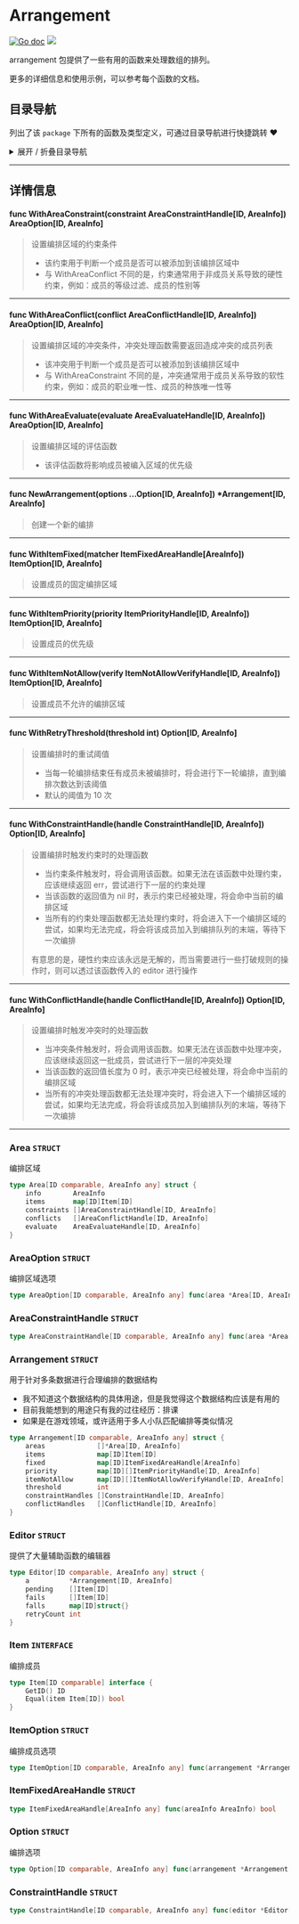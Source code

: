 # Arrangement

[![Go doc](https://img.shields.io/badge/go.dev-reference-brightgreen?logo=go&logoColor=white&style=flat)](https://pkg.go.dev/github.com/kercylan98/minotaur)
![](https://img.shields.io/badge/Email-kercylan@gmail.com-green.svg?style=flat)

arrangement 包提供了一些有用的函数来处理数组的排列。

更多的详细信息和使用示例，可以参考每个函数的文档。


## 目录导航
列出了该 `package` 下所有的函数及类型定义，可通过目录导航进行快捷跳转 ❤️
<details>
<summary>展开 / 折叠目录导航</summary>


> 包级函数定义

|函数名称|描述
|:--|:--
|[WithAreaConstraint](#WithAreaConstraint)|设置编排区域的约束条件
|[WithAreaConflict](#WithAreaConflict)|设置编排区域的冲突条件，冲突处理函数需要返回造成冲突的成员列表
|[WithAreaEvaluate](#WithAreaEvaluate)|设置编排区域的评估函数
|[NewArrangement](#NewArrangement)|创建一个新的编排
|[WithItemFixed](#WithItemFixed)|设置成员的固定编排区域
|[WithItemPriority](#WithItemPriority)|设置成员的优先级
|[WithItemNotAllow](#WithItemNotAllow)|设置成员不允许的编排区域
|[WithRetryThreshold](#WithRetryThreshold)|设置编排时的重试阈值
|[WithConstraintHandle](#WithConstraintHandle)|设置编排时触发约束时的处理函数
|[WithConflictHandle](#WithConflictHandle)|设置编排时触发冲突时的处理函数


> 类型定义

|类型|名称|描述
|:--|:--|:--
|`STRUCT`|[Area](#struct_Area)|编排区域
|`STRUCT`|[AreaOption](#struct_AreaOption)|编排区域选项
|`STRUCT`|[AreaConstraintHandle](#struct_AreaConstraintHandle)|暂无描述...
|`STRUCT`|[Arrangement](#struct_Arrangement)|用于针对多条数据进行合理编排的数据结构
|`STRUCT`|[Editor](#struct_Editor)|提供了大量辅助函数的编辑器
|`INTERFACE`|[Item](#struct_Item)|编排成员
|`STRUCT`|[ItemOption](#struct_ItemOption)|编排成员选项
|`STRUCT`|[ItemFixedAreaHandle](#struct_ItemFixedAreaHandle)|暂无描述...
|`STRUCT`|[Option](#struct_Option)|编排选项
|`STRUCT`|[ConstraintHandle](#struct_ConstraintHandle)|暂无描述...

</details>


***
## 详情信息
#### func WithAreaConstraint(constraint AreaConstraintHandle[ID, AreaInfo]) AreaOption[ID, AreaInfo]
<span id="WithAreaConstraint"></span>
> 设置编排区域的约束条件
>   - 该约束用于判断一个成员是否可以被添加到该编排区域中
>   - 与 WithAreaConflict 不同的是，约束通常用于非成员关系导致的硬性约束，例如：成员的等级过滤、成员的性别等

***
#### func WithAreaConflict(conflict AreaConflictHandle[ID, AreaInfo]) AreaOption[ID, AreaInfo]
<span id="WithAreaConflict"></span>
> 设置编排区域的冲突条件，冲突处理函数需要返回造成冲突的成员列表
>   - 该冲突用于判断一个成员是否可以被添加到该编排区域中
>   - 与 WithAreaConstraint 不同的是，冲突通常用于成员关系导致的软性约束，例如：成员的职业唯一性、成员的种族唯一性等

***
#### func WithAreaEvaluate(evaluate AreaEvaluateHandle[ID, AreaInfo]) AreaOption[ID, AreaInfo]
<span id="WithAreaEvaluate"></span>
> 设置编排区域的评估函数
>   - 该评估函数将影响成员被编入区域的优先级

***
#### func NewArrangement(options ...Option[ID, AreaInfo]) *Arrangement[ID, AreaInfo]
<span id="NewArrangement"></span>
> 创建一个新的编排

***
#### func WithItemFixed(matcher ItemFixedAreaHandle[AreaInfo]) ItemOption[ID, AreaInfo]
<span id="WithItemFixed"></span>
> 设置成员的固定编排区域

***
#### func WithItemPriority(priority ItemPriorityHandle[ID, AreaInfo]) ItemOption[ID, AreaInfo]
<span id="WithItemPriority"></span>
> 设置成员的优先级

***
#### func WithItemNotAllow(verify ItemNotAllowVerifyHandle[ID, AreaInfo]) ItemOption[ID, AreaInfo]
<span id="WithItemNotAllow"></span>
> 设置成员不允许的编排区域

***
#### func WithRetryThreshold(threshold int) Option[ID, AreaInfo]
<span id="WithRetryThreshold"></span>
> 设置编排时的重试阈值
>   - 当每一轮编排结束任有成员未被编排时，将会进行下一轮编排，直到编排次数达到该阈值
>   - 默认的阈值为 10 次

***
#### func WithConstraintHandle(handle ConstraintHandle[ID, AreaInfo]) Option[ID, AreaInfo]
<span id="WithConstraintHandle"></span>
> 设置编排时触发约束时的处理函数
>   - 当约束条件触发时，将会调用该函数。如果无法在该函数中处理约束，应该继续返回 err，尝试进行下一层的约束处理
>   - 当该函数的返回值为 nil 时，表示约束已经被处理，将会命中当前的编排区域
>   - 当所有的约束处理函数都无法处理约束时，将会进入下一个编排区域的尝试，如果均无法完成，将会将该成员加入到编排队列的末端，等待下一次编排
> 
> 有意思的是，硬性约束应该永远是无解的，而当需要进行一些打破规则的操作时，则可以透过该函数传入的 editor 进行操作

***
#### func WithConflictHandle(handle ConflictHandle[ID, AreaInfo]) Option[ID, AreaInfo]
<span id="WithConflictHandle"></span>
> 设置编排时触发冲突时的处理函数
>   - 当冲突条件触发时，将会调用该函数。如果无法在该函数中处理冲突，应该继续返回这一批成员，尝试进行下一层的冲突处理
>   - 当该函数的返回值长度为 0 时，表示冲突已经被处理，将会命中当前的编排区域
>   - 当所有的冲突处理函数都无法处理冲突时，将会进入下一个编排区域的尝试，如果均无法完成，将会将该成员加入到编排队列的末端，等待下一次编排

***
<span id="struct_Area"></span>
### Area `STRUCT`
编排区域
```go
type Area[ID comparable, AreaInfo any] struct {
	info        AreaInfo
	items       map[ID]Item[ID]
	constraints []AreaConstraintHandle[ID, AreaInfo]
	conflicts   []AreaConflictHandle[ID, AreaInfo]
	evaluate    AreaEvaluateHandle[ID, AreaInfo]
}
```
<span id="struct_AreaOption"></span>
### AreaOption `STRUCT`
编排区域选项
```go
type AreaOption[ID comparable, AreaInfo any] func(area *Area[ID, AreaInfo])
```
<span id="struct_AreaConstraintHandle"></span>
### AreaConstraintHandle `STRUCT`

```go
type AreaConstraintHandle[ID comparable, AreaInfo any] func(area *Area[ID, AreaInfo], item Item[ID]) error
```
<span id="struct_Arrangement"></span>
### Arrangement `STRUCT`
用于针对多条数据进行合理编排的数据结构
  - 我不知道这个数据结构的具体用途，但是我觉得这个数据结构应该是有用的
  - 目前我能想到的用途只有我的过往经历：排课
  - 如果是在游戏领域，或许适用于多人小队匹配编排等类似情况
```go
type Arrangement[ID comparable, AreaInfo any] struct {
	areas             []*Area[ID, AreaInfo]
	items             map[ID]Item[ID]
	fixed             map[ID]ItemFixedAreaHandle[AreaInfo]
	priority          map[ID][]ItemPriorityHandle[ID, AreaInfo]
	itemNotAllow      map[ID][]ItemNotAllowVerifyHandle[ID, AreaInfo]
	threshold         int
	constraintHandles []ConstraintHandle[ID, AreaInfo]
	conflictHandles   []ConflictHandle[ID, AreaInfo]
}
```
<span id="struct_Editor"></span>
### Editor `STRUCT`
提供了大量辅助函数的编辑器
```go
type Editor[ID comparable, AreaInfo any] struct {
	a          *Arrangement[ID, AreaInfo]
	pending    []Item[ID]
	fails      []Item[ID]
	falls      map[ID]struct{}
	retryCount int
}
```
<span id="struct_Item"></span>
### Item `INTERFACE`
编排成员
```go
type Item[ID comparable] interface {
	GetID() ID
	Equal(item Item[ID]) bool
}
```
<span id="struct_ItemOption"></span>
### ItemOption `STRUCT`
编排成员选项
```go
type ItemOption[ID comparable, AreaInfo any] func(arrangement *Arrangement[ID, AreaInfo], item Item[ID])
```
<span id="struct_ItemFixedAreaHandle"></span>
### ItemFixedAreaHandle `STRUCT`

```go
type ItemFixedAreaHandle[AreaInfo any] func(areaInfo AreaInfo) bool
```
<span id="struct_Option"></span>
### Option `STRUCT`
编排选项
```go
type Option[ID comparable, AreaInfo any] func(arrangement *Arrangement[ID, AreaInfo])
```
<span id="struct_ConstraintHandle"></span>
### ConstraintHandle `STRUCT`

```go
type ConstraintHandle[ID comparable, AreaInfo any] func(editor *Editor[ID, AreaInfo], area *Area[ID, AreaInfo], item Item[ID], err error) error
```
